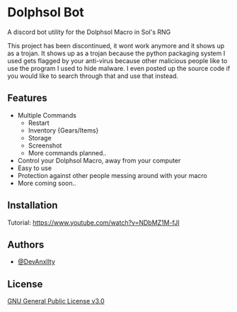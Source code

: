 
# Dolphsol Bot

A discord bot utility for the Dolphsol Macro in Sol's RNG

This project has been discontinued, it wont work anymore and it shows up as a trojan. It shows up as a trojan because the python packaging system I used gets flagged by your anti-virus because other malicious people like to use the program I used to hide malware. I even posted up the source code if you would like to search through that and use that instead.
## Features

- Multiple Commands
  - Restart
  - Inventory {Gears/Items}
  - Storage
  - Screenshot
  - More commands planned..
- Control your Dolphsol Macro, away from your computer
- Easy to use
- Protection against other people messing around with your macro
- More coming soon..
## Installation

Tutorial: https://www.youtube.com/watch?v=NDbMZ1M-fJI
## Authors

- [@DevAnxllty](https://github.com/DevAnxllty)


## License

[GNU General Public License v3.0](https://choosealicense.com/licenses/gpl-3.0/)

